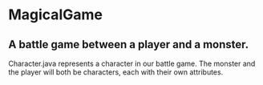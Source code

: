 # MagicalGame
## A battle game between a player and a monster.
Character.java represents a character in our battle game. The monster and the player will both be characters, each with their own attributes.
